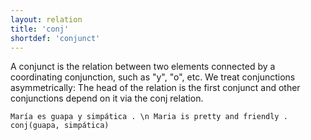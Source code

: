 ```yaml
---
layout: relation
title: 'conj'
shortdef: 'conjunct'
---
```


A conjunct is the relation between two elements connected by a coordinating conjunction, such as "y", "o", etc. We treat conjunctions asymmetrically: The head of the relation is the first conjunct and other conjunctions depend on it via the conj relation.

~~~ sdparse
María es guapa y simpática . \n Maria is pretty and friendly .
conj(guapa, simpática)
~~~
<!-- Interlanguage links updated Čt lis 12 09:43:19 CET 2020 -->
